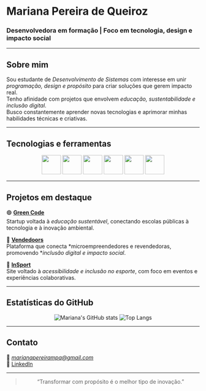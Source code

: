 # Mariana Pereira de Queiroz

### Desenvolvedora em formação | Foco em tecnologia, design e impacto social

---

## Sobre mim
Sou estudante de *Desenvolvimento de Sistemas* com interesse em unir *programação, design e propósito* para criar soluções que gerem impacto real.  
Tenho afinidade com projetos que envolvem *educação, sustentabilidade e inclusão digital*.  
Busco constantemente aprender novas tecnologias e aprimorar minhas habilidades técnicas e criativas.

---

## Tecnologias e ferramentas
<div align="center">
  
<img src="https://cdn.jsdelivr.net/gh/devicons/devicon/icons/html5/html5-original.svg" width="50" height="50"/>
<img src="https://cdn.jsdelivr.net/gh/devicons/devicon/icons/css3/css3-original.svg" width="50" height="50"/>
<img src="https://cdn.jsdelivr.net/gh/devicons/devicon/icons/javascript/javascript-original.svg" width="50" height="50"/>
<img src="https://cdn.jsdelivr.net/gh/devicons/devicon/icons/java/java-original.svg" width="50" height="50"/>
<img src="https://cdn.jsdelivr.net/gh/devicons/devicon/icons/github/github-original.svg" width="50" height="50"/>
<img src="https://cdn.jsdelivr.net/gh/devicons/devicon/icons/canva/canva-original.svg" width="50" height="50"/>

</div>

---

## Projetos em destaque

🟢 **[Green Code](https://github.com/marianaqueirozz/GreenCode)**  
Startup voltada à *educação sustentável*, conectando escolas públicas à tecnologia e à inovação ambiental.  

🧡 **[Vendedoors](https://github.com/marianaqueirozz/Vendedoors)**  
Plataforma que conecta *microempreendedores e revendedoras, promovendo **inclusão digital e impacto social*.  

💙 **[InSport](https://github.com/marianaqueirozz/InSport)**  
Site voltado à *acessibilidade e inclusão no esporte*, com foco em eventos e experiências colaborativas.

---

## Estatísticas do GitHub
<div align="center">

![Mariana's GitHub stats](https://github-readme-stats.vercel.app/api?username=marianaqueirozz&show_icons=true&theme=dracula)
![Top Langs](https://github-readme-stats.vercel.app/api/top-langs/?username=marianaqueirozz&layout=compact&theme=dracula)

</div>

---

## Contato
📧 *marianapereirampq@gmail.com*  
🔗 [LinkedIn](https://www.linkedin.com/in/marianaqueirozz)

---

<div align="center">

> “Transformar com propósito é o melhor tipo de inovação.”

</div>
